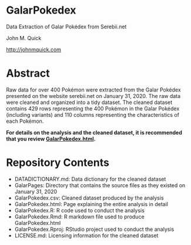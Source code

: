 # GalarPokedex
Data Extraction of Galar Pokédex from Serebii.net 

John M. Quick 

http://johnmquick.com 


# Abstract
Raw data for over 400 Pokémon were extracted from the Galar Pokédex presented on the website serebii.net on January 31, 2020. The raw data were cleaned and organized into a tidy dataset. The cleaned dataset contains 429 rows representing the 400 Pokémon in the Galar Pokédex (including variants) and 110 columns representing the characteristics of each Pokémon. 

**For details on the analysis and the cleaned dataset, it is recommended that you review [GalarPokedex.html](https://johnmquick.github.io/GalarPokedex/GalarPokedex.html).**

# Repository Contents

* DATADICTIONARY.md: Data dictionary for the cleaned dataset
* GalarPages: Directory that contains the source files as they existed on January 31, 2020
* GalarPokedex.csv: Cleaned dataset produced by the analysis
* GalarPokedex.html: Page explaining the entire analysis in detail
* GalarPokedex.R: R code used to conduct the analysis
* GalarPokedex.Rmd: R markdown file used to produce GalarPokedex.html
* GalarPokedex.Rproj: RStudio project used to conduct the analysis
* LICENSE.md: Licensing information for the cleaned dataset
